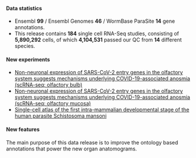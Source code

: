 #### Data statistics

- Ensembl **99** / Ensembl Genomes **46** / WormBase ParaSite **14** gene annotations.   
- This release contains **184** single cell RNA-Seq studies, consisting of **5,890,292** cells, of which **4,104,531** passed our QC from **14** different species.

#### New experiments

- [Non-neuronal expression of SARS-CoV-2 entry genes in the olfactory system suggests mechanisms underlying COVID-19-associated anosmia (scRNA-seq: olfactory bulb)](https://www.ebi.ac.uk/gxa/sc/experiments/E-GEOD-148360)
- [Non-neuronal expression of SARS-CoV-2 entry genes in the olfactory system suggests mechanisms underlying COVID-19-associated anosmia (scRNA-seq: olfactory mucosa)](https://www.ebi.ac.uk/gxa/sc/experiments/E-GEOD-151346)
- [Single-cell atlas of the first intra-mammalian developmental stage of the human parasite Schistosoma mansoni](https://www.ebi.ac.uk/gxa/sc/experiments/E-MTAB-9684)

#### New features

The main purpose of this data release is to improve the ontology based annotations that power the new organ anatomograms.
